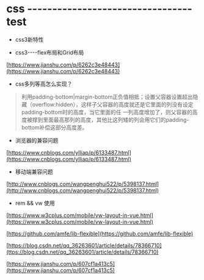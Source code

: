 # css ---------------------------------  test

+ css3新特性

+ css3----flex布局和Grid布局

[https://www.jianshu.com/p/6262c3e48443](https://www.jianshu.com/p/6262c3e48443)

+ css多列等高怎么实现？
> 利用padding-bottom|margin-bottom正负值相抵；设置父容器设置超出隐藏（overflow:hidden），这样子父容器的高度就还是它里面的列没有设定padding-bottom时的高度，当它里面的任 一列高度增加了，则父容器的高度被撑到里面最高那列的高度，其他比这列矮的列会用它们的padding-bottom补偿这部分高度差。

+ 浏览器的兼容问题

[https://www.cnblogs.com/ylliap/p/6133487.html](https://www.cnblogs.com/ylliap/p/6133487.html)

+ 移动端兼容问题

[http://www.cnblogs.com/wangpenghui522/p/5398137.html](http://www.cnblogs.com/wangpenghui522/p/5398137.html)

+ rem && vw 使用

[https://www.w3cplus.com/mobile/vw-layout-in-vue.html](https://www.w3cplus.com/mobile/vw-layout-in-vue.html)

[https://github.com/amfe/lib-flexible](https://github.com/amfe/lib-flexible)

[https://blog.csdn.net/qq_36263601/article/details/78366710](ttps://blog.csdn.net/qq_36263601/article/details/78366710)

[https://www.jianshu.com/p/607cf1a413c5](https://www.jianshu.com/p/607cf1a413c5)
